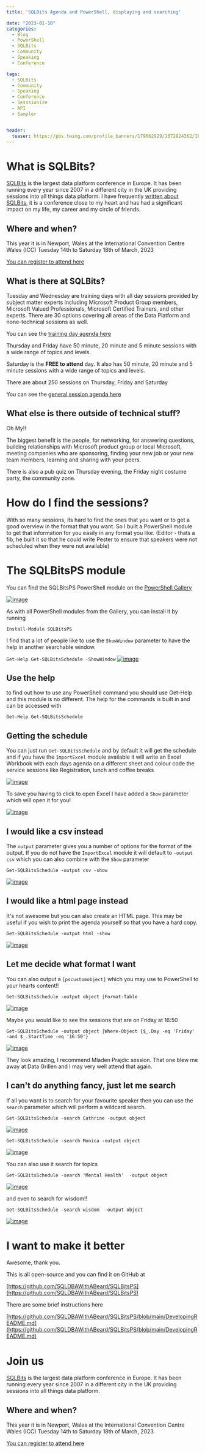 ```yaml
---
title: 'SQLBits Agenda and PowerShell, displaying and searching'

date: "2023-01-10"
categories:
  - Blog
  - PowerShell
  - SQLBits
  - Community
  - Speaking
  - Conference

tags:
  - SQLBits
  - Community
  - Speaking
  - Conference
  - Sesssionize
  - API
  - Sampler


header:
  teaser: https://pbs.twimg.com/profile_banners/179662929/1672824362/1080x360
---
```

# What is SQLBits?

[SQLBits](https://sqlbits.com) is the largest data platform conference in Europe. It has been running every year since 2007 in a different city in the UK providing sessions into all things data platform. I have frequently [written about SQLBits](https://blog.robsewell.com/tags/#sqlbits), it is a conference close to my heart and has had a significant impact on my life, my career and my circle of friends.

## Where and when?
This year it is in Newport, Wales at the International Convention Centre Wales (ICC) Tuesday 14th to Saturday 18th of March, 2023

[You can register to attend here](https://events.sqlbits.com/2023/begin)

## What is there at SQLBits?

Tuesday and Wednesday are training days with all day sessions provided by subject matter experts including Microsoft Product Group members, Microsoft Valued Professionals, Microsoft Certified Trainers, and other experts. There are 30 options covering all areas of the Data Platform and none-technical sessions as well. 

You can see the [training day agenda here](https://events.sqlbits.com/2023/training-days)

Thursday and Friday have 50 minute, 20 minute and 5 minute sessions with a wide range of topics and levels.

Saturday is the **FREE to attend** day. It also has 50 minute, 20 minute and 5 minute sessions with a wide range of topics and levels.

There are about 250 sessions on Thursday, Friday and Saturday

You can see the [general session agenda here](https://events.sqlbits.com/2023/agenda)

## What else is there outside of technical stuff?

Oh My!!

The biggest benefit is the people, for networking, for answering questions, building relationships with Microsoft product group or local Microsoft, meeting companies who are sponsoring, finding your new job or your new team members, learning and sharing with your peers.

There is also a pub quiz on Thursday evening, the Friday night costume party, the community zone.

# How do I find the sessions?

With so many sessions, its hard to find the ones that you want or to get a good overview in the format that you want. So I built a PowerShell module to get that information for you easily in any format you like. (Editor - thats a fib, he built it so that he could write Pester to ensure that speakers were not scheduled when they were not available)

# The SQLBitsPS module

You can find the SQLBitsPS PowerShell module on the [PowerShell Gallery](https://www.powershellgallery.com/packages/SQLBitsPS)

[![image](https://user-images.githubusercontent.com/6729780/211528862-5226d25a-5642-44a3-9c14-f88bfa334aa2.png)](https://user-images.githubusercontent.com/6729780/211528862-5226d25a-5642-44a3-9c14-f88bfa334aa2.png)

As with all PowerShell modules from the Gallery, you can install it by running

`Install-Module SQLBitsPS`

I find that a lot of people like to use the `ShowWindow` parameter to have the help in another searchable window.

`Get-Help Get-SQLBitsSchedule -ShowWindow`
[![image](https://user-images.githubusercontent.com/6729780/211530034-596f0fc9-ec1d-43fc-bd7a-ff1cf01c7c15.png)](https://user-images.githubusercontent.com/6729780/211530034-596f0fc9-ec1d-43fc-bd7a-ff1cf01c7c15.png)

## Use the help

to find out how to use any PowerShell command you should use Get-Help and this module is no different. The help for the commands is built in and can be accessed with

`Get-Help Get-SQLBitsSchedule`

## Getting the schedule

You can just run  `Get-SQLBitsSchedule` and by default it will get the schedule and if you have the `ImportExcel` module available it will write an Excel Workbook with each days agenda on a different sheet and colour code the service sessions like Registration, lunch and coffee breaks

[![image](https://user-images.githubusercontent.com/6729780/211530884-1d2b2752-a729-499d-8334-1e4404199002.png)](https://user-images.githubusercontent.com/6729780/211530884-1d2b2752-a729-499d-8334-1e4404199002.png)

To save you having to click to open Excel I have added a `Show` parameter which will open it for you!

[![image](https://user-images.githubusercontent.com/6729780/211531837-2396cfd5-b843-4fd8-8a90-d1e1a06e654f.png)](https://user-images.githubusercontent.com/6729780/211531837-2396cfd5-b843-4fd8-8a90-d1e1a06e654f.png)

## I would like a csv instead

The `output` parameter gives you a number of options for the format of the output. If you do not have the `ImportExcel` module it will default to `-output csv` which you can also combine with the `Show` parameter

`Get-SQLBitsSchedule -output csv -show`

[![image](https://user-images.githubusercontent.com/6729780/211532406-bc928085-ab6f-4d8c-b42e-edc53ce027ca.png)](https://user-images.githubusercontent.com/6729780/211532406-bc928085-ab6f-4d8c-b42e-edc53ce027ca.png)

## I would like a html page instead

It's not awesome but you can also create an HTML page. This may be useful if you wish to print the agenda yourself so that you have a hard copy.

`Get-SQLBitsSchedule -output html -show`

[![image](https://user-images.githubusercontent.com/6729780/211533198-9bd8c53f-71b1-4426-bc1f-d7a8e874a86a.png)](https://user-images.githubusercontent.com/6729780/211533198-9bd8c53f-71b1-4426-bc1f-d7a8e874a86a.png)

## Let me decide what format I want

You can also output a `[pscustomobject]` which you may use to PowerShell to your hearts content!!

`Get-SQLBitsSchedule -output object |Format-Table`

[![image](https://user-images.githubusercontent.com/6729780/211533959-ee9f2fb5-e4be-45f2-9142-581833ee214f.png)](https://user-images.githubusercontent.com/6729780/211533959-ee9f2fb5-e4be-45f2-9142-581833ee214f.png)

Maybe you would like to see the sessions that are on Friday at 16:50

`Get-SQLBitsSchedule -output object |Where-Object {$_.Day -eq 'Friday' -and $_.StartTime -eq '16:50'} `

[![image](https://user-images.githubusercontent.com/6729780/211534901-f75cfc82-71bc-456e-bb2c-306dd753cf9b.png)](https://user-images.githubusercontent.com/6729780/211534901-f75cfc82-71bc-456e-bb2c-306dd753cf9b.png)

They look amazing, I recommend Mladen Prajdic session. That one blew me away at Data Grillen and I may very well attend that again.

## I can't do anything fancy, just let me search

If all you want is to search for your favourite speaker then you can use the `search` parameter which will perform a wildcard search.

`Get-SQLBitsSchedule -search Cathrine -output object`

[![image](https://user-images.githubusercontent.com/6729780/211536336-0202aec6-56f1-4f72-aa5b-4cc15de8f848.png)](https://user-images.githubusercontent.com/6729780/211536336-0202aec6-56f1-4f72-aa5b-4cc15de8f848.png)

`Get-SQLBitsSchedule -search Monica -output object`  

[![image](https://user-images.githubusercontent.com/6729780/211535867-93496665-3423-4809-a1b3-561d56315594.png)](https://user-images.githubusercontent.com/6729780/211535867-93496665-3423-4809-a1b3-561d56315594.png)

You can also use it search for topics

`Get-SQLBitsSchedule -search 'Mental Health'  -output object` 

[![image](https://user-images.githubusercontent.com/6729780/211536684-5b9a56e3-a487-40f4-aad7-f3656654c21a.png)](https://user-images.githubusercontent.com/6729780/211536684-5b9a56e3-a487-40f4-aad7-f3656654c21a.png)

and even to search for wisdom!!

`Get-SQLBitsSchedule -search wisdom  -output object `

[![image](https://user-images.githubusercontent.com/6729780/211537382-2a0ae647-cdc1-4ccc-82ba-87efe7fb857e.png)](https://user-images.githubusercontent.com/6729780/211537382-2a0ae647-cdc1-4ccc-82ba-87efe7fb857e.png)

# I want to make it better

Awesome, thank you.

This is all open-source and you can find it on GitHub at

[https://github.com/SQLDBAWithABeard/SQLBitsPS](https://github.com/SQLDBAWithABeard/SQLBitsPS)

There are some brief instructions here

[https://github.com/SQLDBAWithABeard/SQLBitsPS/blob/main/DevelopingREADME.md](https://github.com/SQLDBAWithABeard/SQLBitsPS/blob/main/DevelopingREADME.md)

# Join us

[SQLBits](https://sqlbits.com) is the largest data platform conference in Europe. It has been running every year since 2007 in a different city in the UK providing sessions into all things data platform.

## Where and when?
This year it is in Newport, Wales at the International Convention Centre Wales (ICC) Tuesday 14th to Saturday 18th of March, 2023

[You can register to attend here](https://events.sqlbits.com/2023/begin)











